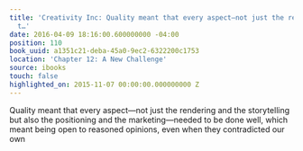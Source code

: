 ```yaml
---
title: 'Creativity Inc: Quality meant that every aspect—not just the rendering and
  t…'
date: 2016-04-09 18:16:00.600000000 -04:00
position: 110
book_uuid: a1351c21-deba-45a0-9ec2-6322200c1753
location: 'Chapter 12: A New Challenge'
source: ibooks
touch: false
highlighted_on: 2015-11-07 00:00:00.000000000 Z
---
```


Quality meant that every aspect—not just the rendering and the storytelling but also the positioning and the marketing—needed to be done well, which meant being open to reasoned opinions, even when they contradicted our own